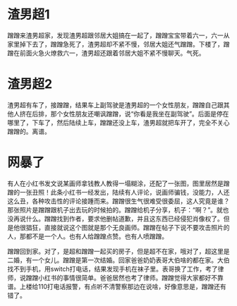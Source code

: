 # 渣男超1

蹭蹭来渣男超家，发现渣男超跟邻居大姐搞在一起了，蹭蹭宝宝带着六一，六一从家里掉下去了，蹭蹭急死了，渣男超却不紧不慢，邻居大姐还气蹭蹭。下楼了，蹭蹭在前面火急火燎救六一，渣男超还跟着邻居大姐不紧不慢聊天。气死。

# 渣男超2

渣男超有车了，接蹭蹭，结果车上副驾驶是渣男超的一个女性朋友，蹭蹭自己跟其他人挤在后排，那个女性朋友还嘲讽蹭蹭，说“你看是我坐在副驾驶”。后面是停在哪里了，下车了，然后陆续上车，蹭蹭还没上车，渣男超就把车开了，完全不关心蹭蹭的。离谱。

# 网暴了

有人在小红书发文说某画师拿钱教人教得一塌糊涂，还配了一张图，图里居然是蹭蹭的一张丑照！此条小红书一经发出，陆续有人评论，说画师骗钱，没能力，人还这么丑，各种攻击性的评论接踵而来。蹭蹭很生气很难受很委屈，这人究竟是谁？那张照片是蹭蹭跟机子出去玩的时候拍的。蹭蹭给机子分享，机子：“啊？”。就也没再说什么。蹭蹭找到作者，要求他删帖道歉，并且这东西已经侵犯肖像权了。但是他很猖狂，直接就说这个图就是那个无良画师。蹭蹭在帖子下说不要攻击照片的人，那都不是一个人。也有人给蹭蹭点赞。也有人喷蹭蹭。

蹭蹭回到家。对了，是超和蹭蹭一起买的房子，但是超不在家，哦对了，超这里是二婚，有一个女儿。蹭蹭是第一次结婚。回家爸爸奶奶表哥大伯啥的都在家。大伯找不到手机，用switch打电话，结果发现手机在袜子里。表哥换了工作，考了律师，说蹭蹭小红书的事情很简单。爸爸居然也考了律师。蹭蹭觉得大家都好不靠谱。上楼给110打电话报警，有点听不清警察那边在说啥，好像意思是，蹭蹭还有错了。

